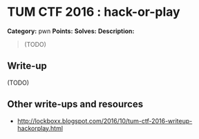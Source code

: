 # TUM CTF 2016 : hack-or-play

**Category:** pwn
**Points:**
**Solves:**
**Description:**

> (TODO)

## Write-up

(TODO)

## Other write-ups and resources

* http://lockboxx.blogspot.com/2016/10/tum-ctf-2016-writeup-hackorplay.html
